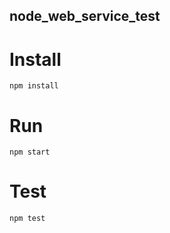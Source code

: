 ## node_web_service_test

# Install
```
npm install
```

# Run
```
npm start
```

# Test
```
npm test
```
